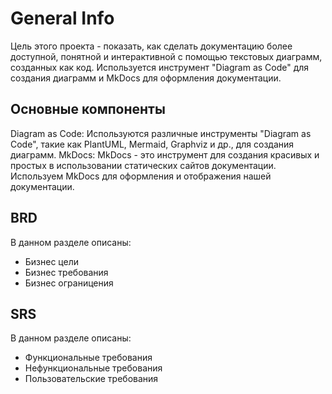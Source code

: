 # General Info
Цель этого проекта - показать, как сделать документацию более доступной, понятной и интерактивной с помощью текстовых диаграмм, созданных как код. Используется инструмент "Diagram as Code" для создания диаграмм и MkDocs для оформления документации.

## Основные компоненты
Diagram as Code: Используются различные инструменты "Diagram as Code", такие как PlantUML, Mermaid, Graphviz и др., для создания диаграмм.
MkDocs: MkDocs - это инструмент для создания красивых и простых в использовании статических сайтов документации. Используем MkDocs для оформления и отображения нашей документации.

## BRD
В данном разделе описаны:
* Бизнес цели
* Бизнес требования
* Бизнес ограницения
  
## SRS
В данном разделе описаны:
* Функциональные требования
* Нефункциональные требования
* Пользовательские требования
